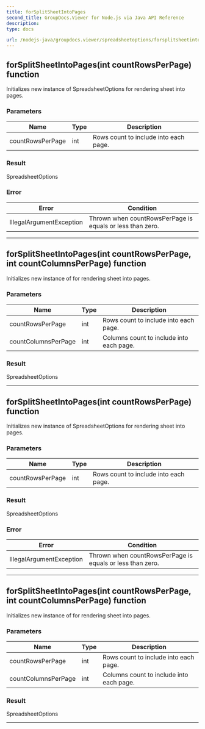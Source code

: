```yaml
---
title: forSplitSheetIntoPages
second_title: GroupDocs.Viewer for Node.js via Java API Reference
description: 
type: docs

url: /nodejs-java/groupdocs.viewer/spreadsheetoptions/forsplitsheetintopages/
---
```


## forSplitSheetIntoPages(int countRowsPerPage)  function

 Initializes new instance of  SpreadsheetOptions for rendering sheet into pages.
 

### Parameters

| Name | Type | Description |
| --- | --- | --- |
| countRowsPerPage | int | Rows count to include into each page. |

### Result
SpreadsheetOptions

### Error

| Error | Condition |
| --- | --- |
 | IllegalArgumentException | Thrown when countRowsPerPage is equals or less than zero. |


---


## forSplitSheetIntoPages(int countRowsPerPage, int countColumnsPerPage)  function
Initializes new instance of  for rendering sheet into pages.

### Parameters

| Name | Type | Description |
| --- | --- | --- |
| countRowsPerPage | int | Rows count to include into each page. |
| countColumnsPerPage | int | Columns count to include into each page. |

### Result
SpreadsheetOptions


---


## forSplitSheetIntoPages(int countRowsPerPage)  function

 Initializes new instance of  SpreadsheetOptions for rendering sheet into pages.
 

### Parameters

| Name | Type | Description |
| --- | --- | --- |
| countRowsPerPage | int | Rows count to include into each page. |

### Result
SpreadsheetOptions

### Error

| Error | Condition |
| --- | --- |
 | IllegalArgumentException | Thrown when countRowsPerPage is equals or less than zero. |


---


## forSplitSheetIntoPages(int countRowsPerPage, int countColumnsPerPage)  function
Initializes new instance of  for rendering sheet into pages.

### Parameters

| Name | Type | Description |
| --- | --- | --- |
| countRowsPerPage | int | Rows count to include into each page. |
| countColumnsPerPage | int | Columns count to include into each page. |

### Result
SpreadsheetOptions


---


